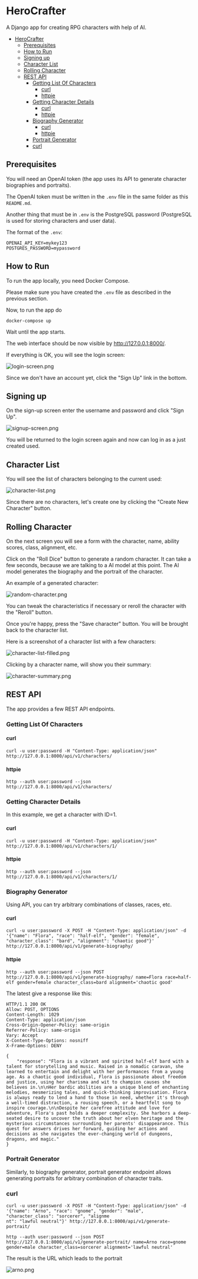 # HeroCrafter

A Django app for creating RPG characters with help of AI.

<!-- TOC -->
* [HeroCrafter](#herocrafter)
  * [Prerequisites](#prerequisites)
  * [How to Run](#how-to-run)
  * [Signing up](#signing-up)
  * [Character List](#character-list)
  * [Rolling Character](#rolling-character)
  * [REST API](#rest-api)
    * [Getting List Of Characters](#getting-list-of-characters)
      * [curl](#curl)
      * [httpie](#httpie)
    * [Getting Character Details](#getting-character-details)
      * [curl](#curl-1)
      * [httpie](#httpie-1)
    * [Biography Generator](#biography-generator)
      * [curl](#curl-2)
      * [httpie](#httpie-2)
    * [Portrait Generator](#portrait-generator)
    * [curl](#curl-3)
<!-- TOC -->

## Prerequisites

You will need an OpenAI token (the app uses its API to generate character biographies and portraits).

The OpenAI token must be written in the `.env` file in the same folder as this `README.md`.

Another thing that must be in `.env` is the PostgreSQL password (PostgreSQL is used for storing characters and
user data).

The format of the `.env`:

```
OPENAI_API_KEY=mykey123
POSTGRES_PASSWORD=mypassword
```

## How to Run

To run the app locally, you need Docker Compose.

Please make sure you have created the `.env` file as described in the previous section.

Now, to run the app do

```shell
docker-compose up
```

Wait until the app starts.

The web interface should be now visible by http://127.0.0.1:8000/.

If everything is OK, you will see the login screen:

![login-screen.png](screenshots/login-screen.png)

Since we don't have an account yet, click the "Sign Up" link in the bottom. 

## Signing up

On the sign-up screen enter the username and password and click "Sign Up". 

![signup-screen.png](screenshots/signup-screen.png)

You will be returned to the login screen again and now can log in as a just created used.

## Character List

You will see the list of characters belonging to the current used:

![character-list.png](screenshots/character-list.png)

Since there are no characters, let's create one by clicking the "Create New Character" button.

## Rolling Character

On the next screen you will see a form with the character, name, ability scores, class, alignment, etc.

Click on the "Roll Dice" button to generate a random character. It can take a few seconds, because we are talking 
to a AI model at this point. The AI model generates the biography and the portrait of the character.

An example of a generated character:

![random-character.png](screenshots/random-character.png)

You can tweak the characteristics if necessary or reroll the character with the "Reroll" button.

Once you're happy, press the "Save character" button. You will be brought back to the character list.

Here is a screenshot of a character list with a few characters:

![character-list-filled.png](screenshots/character-list-filled.png)

Clicking by a character name, will show you their summary:

![character-summary.png](screenshots/character-summary.png)

## REST API

The app provides a few REST API endpoints.

### Getting List Of Characters

#### curl

```shell
curl -u user:password -H "Content-Type: application/json" http://127.0.0.1:8000/api/v1/characters/
```

#### httpie

```shell
http --auth user:password --json http://127.0.0.1:8000/api/v1/characters/
```

### Getting Character Details

In this example, we get a character with ID=1.

#### curl

```shell
curl -u user:password -H "Content-Type: application/json" http://127.0.0.1:8000/api/v1/characters/1/
```

#### httpie

```shell
http --auth user:password --json http://127.0.0.1:8000/api/v1/characters/1/
```

### Biography Generator

Using API, you can try arbitrary combinations of classes, races, etc.

#### curl

```shell
curl -u user:password -X POST -H "Content-Type: application/json" -d '{"name": "Flora", "race": "half-elf", "gender": "female", "character_class": "bard", "alignment": "chaotic good"}' http://127.0.0.1:8000/api/v1/generate-biography/
```

#### httpie

```shell
http --auth user:password --json POST http://127.0.0.1:8000/api/v1/generate-biography/ name=Flora race=half-elf gender=female character_class=bard alignment='chaotic good'
```

The latest give a response like this:

```shell
HTTP/1.1 200 OK
Allow: POST, OPTIONS
Content-Length: 1029
Content-Type: application/json
Cross-Origin-Opener-Policy: same-origin
Referrer-Policy: same-origin
Vary: Accept
X-Content-Type-Options: nosniff
X-Frame-Options: DENY

{
    "response": "Flora is a vibrant and spirited half-elf bard with a talent for storytelling and music. Raised in a nomadic caravan, she learned to entertain and delight with her performances from a young age. As a chaotic good individual, Flora is passionate about freedom and justice, using her charisma and wit to champion causes she believes in.\n\nHer bardic abilities are a unique blend of enchanting melodies, mesmerizing tales, and quick-thinking improvisation. Flora is always ready to lend a hand to those in need, whether it's through a well-timed distraction, a rousing speech, or a heartfelt song to inspire courage.\n\nDespite her carefree attitude and love for adventure, Flora's past holds a deeper complexity. She harbors a deep-seated desire to uncover the truth about her elven heritage and the mysterious circumstances surrounding her parents' disappearance. This quest for answers drives her forward, guiding her actions and decisions as she navigates the ever-changing world of dungeons, dragons, and magic."
}

```

### Portrait Generator

Similarly, to biography generator, portrait generator endpoint allows generating portraits for arbitrary combination
of character traits.

### curl

```shell
curl -u user:password -X POST -H "Content-Type: application/json" -d '{"name": "Arno", "race": "gnome", "gender": "male", "character_class": "sorcerer", "alignme
nt": "lawful neutral"}' http://127.0.0.1:8000/api/v1/generate-portrait/
```

```shell
http --auth user:password --json POST http://127.0.0.1:8000/api/v1/generate-portrait/ name=Arno race=gnome gender=male character_class=sorcerer alignment='lawful neutral' 
```

The result is the URL which leads to the portrait

![arno.png](screenshots/arno.png)

